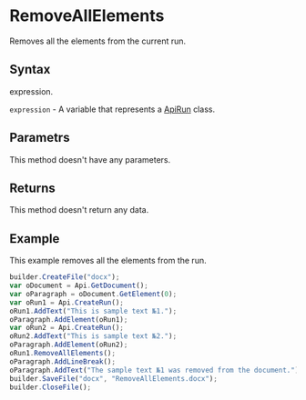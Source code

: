 # RemoveAllElements

Removes all the elements from the current run.

## Syntax

expression.

`expression` - A variable that represents a [ApiRun](../ApiRun.md) class.

## Parametrs

This method doesn't have any parameters.

## Returns

This method doesn't return any data.

## Example

This example removes all the elements from the run.

```javascript
builder.CreateFile("docx");
var oDocument = Api.GetDocument();
var oParagraph = oDocument.GetElement(0);
var oRun1 = Api.CreateRun();
oRun1.AddText("This is sample text №1.");
oParagraph.AddElement(oRun1);
var oRun2 = Api.CreateRun();
oRun2.AddText("This is sample text №2.");
oParagraph.AddElement(oRun2);
oRun1.RemoveAllElements();
oParagraph.AddLineBreak();
oParagraph.AddText("The sample text №1 was removed from the document.");
builder.SaveFile("docx", "RemoveAllElements.docx");
builder.CloseFile();
```